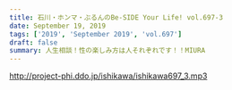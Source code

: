 ```yaml
---
title: 石川・ホンマ・ぶるんのBe-SIDE Your Life! vol.697-3
date: September 19, 2019
tags: ['2019', 'September 2019', 'vol.697']
draft: false
summary: 人生相談！性の楽しみ方は人それぞれです！！MIURA
---
```


http://project-phi.ddo.jp/ishikawa/ishikawa697_3.mp3